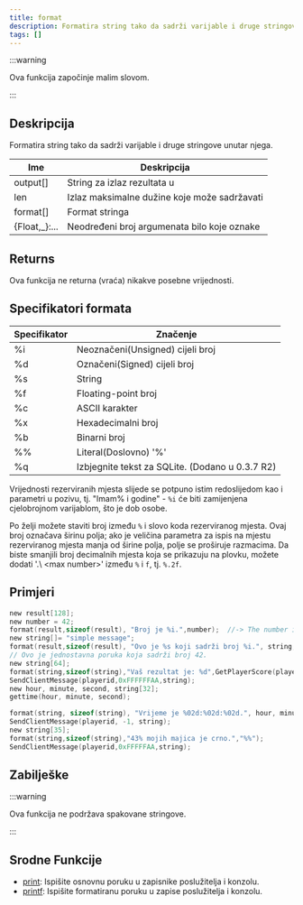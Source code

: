 ```yaml
---
title: format
description: Formatira string tako da sadrži varijable i druge stringove unutar njega.
tags: []
---
```


:::warning

Ova funkcija započinje malim slovom.

:::

## Deskripcija

Formatira string tako da sadrži varijable i druge stringove unutar njega.

| Ime            | Deskripcija                                  |
| -------------- | -------------------------------------------- |
| output[]       | String za izlaz rezultata u                  |
| len            | Izlaz maksimalne dužine koje može sadržavati |
| format[]       | Format stringa                               |
| {Float,\_}:... | Neodređeni broj argumenata bilo koje oznake  |

## Returns

Ova funkcija ne returna (vraća) nikakve posebne vrijednosti.

## Specifikatori formata

| Specifikator | Značenje                                        |
| ------------ | ----------------------------------------------- |
| %i           | Neoznačeni(Unsigned) cijeli broj                |
| %d           | Označeni(Signed) cijeli broj                    |
| %s           | String                                          |
| %f           | Floating-point broj                             |
| %c           | ASCII karakter                                  |
| %x           | Hexadecimalni broj                              |
| %b           | Binarni broj                                    |
| %%           | Literal(Doslovno) '%'                           |
| %q           | Izbjegnite tekst za SQLite. (Dodano u 0.3.7 R2) |

Vrijednosti rezerviranih mjesta slijede se potpuno istim redoslijedom kao i parametri u pozivu, tj. "Imam% i godine" - `%i` će biti zamijenjena cjelobrojnom varijablom, što je dob osobe.

Po želji možete staviti broj između `%` i slovo koda rezerviranog mjesta. Ovaj broj označava širinu polja; ako je veličina parametra za ispis na mjestu rezerviranog mjesta manja od širine polja, polje se proširuje razmacima. Da biste smanjili broj decimalnih mjesta koja se prikazuju na plovku, možete dodati '.\ <max number\>' između `%` i `f`, tj. `%.2f`.

## Primjeri

```c
new result[128];
new number = 42;
format(result,sizeof(result), "Broj je %i.",number);  //-> The number is 42.
new string[]= "simple message";
format(result,sizeof(result), "Ovo je %s koji sadrži broj %i.", string, number);
// Ovo je jednostavna poruka koja sadrži broj 42.
new string[64];
format(string,sizeof(string),"Vaš rezultat je: %d",GetPlayerScore(playerid));
SendClientMessage(playerid,0xFFFFFFAA,string);
new hour, minute, second, string[32];
gettime(hour, minute, second);

format(string, sizeof(string), "Vrijeme je %02d:%02d:%02d.", hour, minute, second); // Ispisati će nešto kao 09:45:02
SendClientMessage(playerid, -1, string);
new string[35];
format(string,sizeof(string),"43% mojih majica je crno.","%%");
SendClientMessage(playerid,0xFFFFFAA,string);
```

## Zabilješke

:::warning

Ova funkcija ne podržava spakovane stringove.

:::

## Srodne Funkcije

- [print](print): Ispišite osnovnu poruku u zapisnike poslužitelja i konzolu.
- [printf](printf): Ispišite formatiranu poruku u zapise poslužitelja i konzolu.
